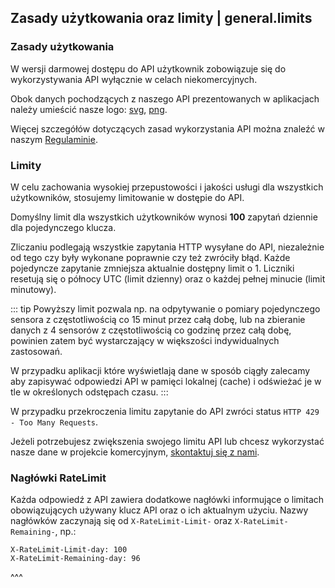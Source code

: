 ## Zasady użytkowania oraz limity | general.limits

### Zasady użytkowania

W wersji darmowej dostępu do API użytkownik zobowiązuje się do wykorzystywania API wyłącznie w celach niekomercyjnych.

Obok danych pochodzących z naszego API prezentowanych w aplikacjach należy umieścić nasze logo: [svg](https://cdn.airly.org/assets/brand/logo/primary/airly.svg), [png](https://cdn.airly.org/assets/brand/logo/primary/airly-1024.png).

Więcej szczegółów dotyczących zasad wykorzystania API można znaleźć w naszym [Regulaminie](https://airly.org/pl/regulaminy-polityka-prywatnosci/).

### Limity

W celu zachowania wysokiej przepustowości i jakości usługi dla wszystkich użytkowników, stosujemy limitowanie w dostępie do API.

Domyślny limit dla wszystkich użytkowników wynosi **100** zapytań dziennie dla pojedynczego klucza.

Zliczaniu podlegają wszystkie zapytania HTTP wysyłane do API, niezależnie od tego czy były wykonane poprawnie czy też zwróciły błąd. Każde pojedyncze zapytanie zmniejsza aktualnie dostępny limit o 1. Liczniki resetują się o północy UTC (limit dzienny) oraz o każdej pełnej minucie (limit minutowy).

::: tip
Powyższy limit pozwala np. na odpytywanie o pomiary pojedynczego sensora z częstotliwością co 15 minut przez całą dobę, lub na zbieranie danych z 4 sensorów z częstotliwością co godzinę przez całą dobę, powinien zatem być wystarczający w większości indywidualnych zastosowań.

W przypadku aplikacji które wyświetlają dane w sposób ciągły zalecamy aby zapisywać odpowiedzi API w pamięci lokalnej (cache) i odświeżać je w tle w określonych odstępach czasu.
:::

W przypadku przekroczenia limitu zapytanie do API zwróci status `HTTP 429 - Too Many Requests`.

Jeżeli potrzebujesz zwiększenia swojego limitu API lub chcesz wykorzystać nasze dane w projekcie komercyjnym, [skontaktuj się z nami](https://airly.org/pl/kontakt/).

### Nagłówki RateLimit

Każda odpowiedź z API zawiera dodatkowe nagłówki informujące o limitach obowiązujących używany klucz API oraz o ich aktualnym użyciu. Nazwy nagłówków zaczynają się od `X-RateLimit-Limit-` oraz `X-RateLimit-Remaining-`, np.:
```
X-RateLimit-Limit-day: 100
X-RateLimit-Remaining-day: 96
```

^^^
